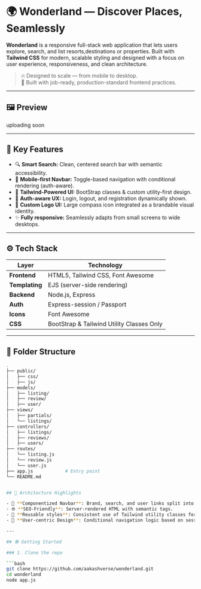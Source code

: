 # 🌍 Wonderland — Discover Places, Seamlessly

**Wonderland** is a responsive full-stack web application that lets users explore, search, and list resorts,destinations or properties. Built with **Tailwind CSS** for modern, scalable styling and designed with a focus on user experience, responsiveness, and clean architecture.

> 🔥 Designed to scale — from mobile to desktop.  
> 🎯 Built with job-ready, production-standard frontend practices.

---

## 🖼 Preview

uploading soon

---

## 🚀 Key Features

- 🔍 **Smart Search:** Clean, centered search bar with semantic accessibility.
- 📱 **Mobile-first Navbar:** Toggle-based navigation with conditional rendering (auth-aware).
- 🎨 **Tailwind-Powered UI:** BootStrap classes & custom utility-first design.
- 🧠 **Auth-aware UX:** Login, logout, and registration dynamically shown.
- 🧭 **Custom Logo UI:** Large compass icon integrated as a brandable visual identity.
- ✨ **Fully responsive:** Seamlessly adapts from small screens to wide desktops.

---

## ⚙️ Tech Stack

| Layer       | Technology                |
|-------------|---------------------------|
| **Frontend**| HTML5, Tailwind CSS, Font Awesome |
| **Templating** | EJS (server-side rendering) |
| **Backend** | Node.js, Express |
| **Auth**    | Express-session / Passport |
| **Icons**   | Font Awesome               |           
| **CSS**     | BootStrap & Tailwind Utility Classes Only |

---

## 📁 Folder Structure

```bash
.
├── public/
│   ├── css/
│   ├── js/
├── models/
│   ├── listing/
│   ├── review/
│   ├── user/
├── views/
│   ├── partials/
│   └── listings/
├── controllers/
│   ├── listings/
│   ├── reviews/
│   ├── users/
├── routes/
│   └── listing.js
│   └── review.js
│   └── user.js
├── app.js            # Entry point
└── README.md


## 🧱 Architecture Highlights

- 🔧 **Componentized Navbar**: Brand, search, and user links split into responsive, manageable units.
- 🌐 **SEO-Friendly**: Server-rendered HTML with semantic tags.
- 🧩 **Reusable styles**: Consistent use of Tailwind utility classes for padding, spacing, colors, and layout.
- 🧠 **User-centric Design**: Conditional navigation logic based on session state (`<% if (curUser) { %>`).

---

## 🛠 Getting Started

### 1. Clone the repo

```bash
git clone https://github.com/aakashverse/wonderland.git
cd wonderland
node app.js
